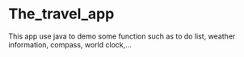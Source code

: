 # The_travel_app
This app use java to demo some function such as to do list, weather information, compass, world clock,...
